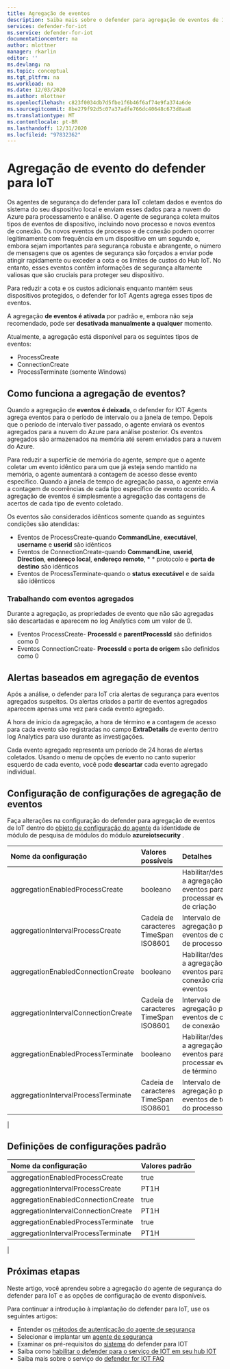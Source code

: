 ```yaml
---
title: Agregação de eventos
description: Saiba mais sobre o defender para agregação de eventos de IoT.
services: defender-for-iot
ms.service: defender-for-iot
documentationcenter: na
author: mlottner
manager: rkarlin
editor: ''
ms.devlang: na
ms.topic: conceptual
ms.tgt_pltfrm: na
ms.workload: na
ms.date: 12/03/2020
ms.author: mlottner
ms.openlocfilehash: c823f0034db7d5fbe1f6b46f6af74e9fa374a6de
ms.sourcegitcommit: 8be279f92d5c07a37adfe766dc40648c673d8aa8
ms.translationtype: MT
ms.contentlocale: pt-BR
ms.lasthandoff: 12/31/2020
ms.locfileid: "97832362"
---
```

# <a name="defender-for-iot-event-aggregation"></a>Agregação de evento do defender para IoT

Os agentes de segurança do defender para IoT coletam dados e eventos do sistema do seu dispositivo local e enviam esses dados para a nuvem do Azure para processamento e análise. O agente de segurança coleta muitos tipos de eventos de dispositivo, incluindo novo processo e novos eventos de conexão. Os novos eventos de processo e de conexão podem ocorrer legitimamente com frequência em um dispositivo em um segundo e, embora sejam importantes para segurança robusta e abrangente, o número de mensagens que os agentes de segurança são forçados a enviar pode atingir rapidamente ou exceder a cota e os limites de custos do Hub IoT. No entanto, esses eventos contêm informações de segurança altamente valiosas que são cruciais para proteger seu dispositivo.

Para reduzir a cota e os custos adicionais enquanto mantém seus dispositivos protegidos, o defender for IoT Agents agrega esses tipos de eventos.

A agregação **de eventos é ativada** por padrão e, embora não seja recomendado, pode ser **desativada manualmente a qualquer** momento.

Atualmente, a agregação está disponível para os seguintes tipos de eventos:

* ProcessCreate
* ConnectionCreate
* ProcessTerminate (somente Windows)

## <a name="how-does-event-aggregation-work"></a>Como funciona a agregação de eventos?

Quando a agregação de **eventos é deixada**, o defender for IOT Agents agrega eventos para o período de intervalo ou a janela de tempo.
Depois que o período de intervalo tiver passado, o agente enviará os eventos agregados para a nuvem do Azure para análise posterior.
Os eventos agregados são armazenados na memória até serem enviados para a nuvem do Azure.

Para reduzir a superfície de memória do agente, sempre que o agente coletar um evento idêntico para um que já esteja sendo mantido na memória, o agente aumentará a contagem de acesso desse evento específico. Quando a janela de tempo de agregação passa, o agente envia a contagem de ocorrências de cada tipo específico de evento ocorrido. A agregação de eventos é simplesmente a agregação das contagens de acertos de cada tipo de evento coletado.

Os eventos são considerados idênticos somente quando as seguintes condições são atendidas:

* Eventos de ProcessCreate-quando **CommandLine**, **executável**, **username** e **userid** são idênticos
* Eventos de ConnectionCreate-quando **CommandLine**, **userid**, **Direction**, **endereço local**, **endereço remoto**, * * protocolo e **porta de destino** são idênticos
* Eventos de ProcessTerminate-quando o **status** **executável** e de saída são idênticos

### <a name="working-with-aggregated-events"></a>Trabalhando com eventos agregados

Durante a agregação, as propriedades de evento que não são agregadas são descartadas e aparecem no log Analytics com um valor de 0.

* Eventos ProcessCreate- **ProcessId** e **parentProcessId** são definidos como 0
* Eventos ConnectionCreate- **ProcessId** e **porta de origem** são definidos como 0

## <a name="event-aggregation-based-alerts"></a>Alertas baseados em agregação de eventos

Após a análise, o defender para IoT cria alertas de segurança para eventos agregados suspeitos. Os alertas criados a partir de eventos agregados aparecem apenas uma vez para cada evento agregado.

A hora de início da agregação, a hora de término e a contagem de acesso para cada evento são registradas no campo **ExtraDetails** de evento dentro log Analytics para uso durante as investigações.

Cada evento agregado representa um período de 24 horas de alertas coletados. Usando o menu de opções de evento no canto superior esquerdo de cada evento, você pode **descartar** cada evento agregado individual.

## <a name="event-aggregation-twin-configuration"></a>Configuração de configurações de agregação de eventos

Faça alterações na configuração do defender para agregação de eventos de IoT dentro do [objeto de configuração do agente](how-to-agent-configuration.md) da identidade de módulo de pesquisa de módulos do módulo **azureiotsecurity** .

| Nome da configuração | Valores possíveis | Detalhes | Comentários |
|:-----------|:---------------|:--------|:--------|
| aggregationEnabledProcessCreate | booleano | Habilitar/desabilitar a agregação de eventos para processar eventos de criação |
| aggregationIntervalProcessCreate | Cadeia de caracteres TimeSpan ISO8601 | Intervalo de agregação para eventos de criação de processo |
| aggregationEnabledConnectionCreate | booleano| Habilitar/desabilitar a agregação de eventos para conexão criar eventos |
| aggregationIntervalConnectionCreate | Cadeia de caracteres TimeSpan ISO8601 | Intervalo de agregação para eventos de criação de conexão |
| aggregationEnabledProcessTerminate | booleano | Habilitar/desabilitar a agregação de eventos para processar eventos de término | Somente Windows|
| aggregationIntervalProcessTerminate | Cadeia de caracteres TimeSpan ISO8601 | Intervalo de agregação para eventos de término do processo | Somente Windows|
|

## <a name="default-configurations-settings"></a>Definições de configurações padrão

| Nome da configuração | Valores padrão |
|:-----------|:---------------|
| aggregationEnabledProcessCreate | true |
| aggregationIntervalProcessCreate | PT1H|
| aggregationEnabledConnectionCreate | true |
| aggregationIntervalConnectionCreate | PT1H|
| aggregationEnabledProcessTerminate | true |
| aggregationIntervalProcessTerminate | PT1H|
|

## <a name="next-steps"></a>Próximas etapas

Neste artigo, você aprendeu sobre a agregação do agente de segurança do defender para IoT e as opções de configuração de evento disponíveis.

Para continuar a introdução à implantação do defender para IoT, use os seguintes artigos:

- Entender os [métodos de autenticação do agente de segurança](concept-security-agent-authentication-methods.md)
- Selecionar e implantar um [agente de segurança](how-to-deploy-agent.md)
- Examinar os pré-requisitos do [sistema](quickstart-system-prerequisites.md) do defender para IOT
- Saiba como [habilitar o defender para o serviço de IOT em seu hub IOT](quickstart-onboard-iot-hub.md)
- Saiba mais sobre o serviço do [defender for IOT FAQ](resources-frequently-asked-questions.md)
